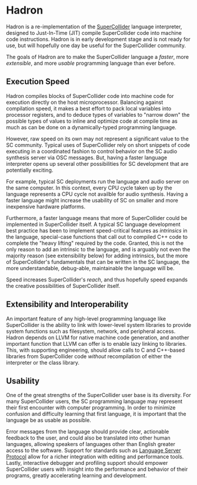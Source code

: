 # Hadron

Hadron is a re-implementation of the [SuperCollider](https://supercollider.github.io/) language interpreter, designed to
Just-In-Time (JIT) compile SuperCollider code into machine code instructions. Hadron is in early development stage and
is not ready for use, but will hopefully one day be useful for the SuperCollider community.

The goals of Hadron are to make the SuperCollider language a *faster*, more *extensible*, and more *usable* programming
language than ever before.

## Execution Speed

Hadron compiles blocks of SuperCollider code into machine code for execution directly on the host microprocessor.
Balancing against compilation speed, it makes a best effort to pack local variables into processor registers, and to
deduce types of variables to "narrow down" the possible types of values to inline and optimize code at compile time as
much as can be done on a dynamically-typed programming language.

However, raw speed on its own may not represent a significant value to the SC community. Typical uses of SuperCollider
rely on short snippets of code executing in a coordinated fashion to control behavior on the SC audio synthesis server
via OSC messages. But, having a faster language interpreter opens up several other possibilities for SC development that
are potentially exciting.

For example, typical SC deployments run the language and audio server on the same computer. In this context, every CPU
cycle taken up by the language represents a CPU cycle not availble for audio synthesis. Having a faster language might
increase the usability of SC on smaller and more inexpensive hardware platforms.

Furthermore, a faster language means that more of SuperCollider could be implemented in SuperCollider itself. A typical
SC language development best practice has been to implement speed-critical features as *intrinsics* in the language,
special-case functions that call out to compiled C++ code to complete the "heavy lifting" required by the code. Granted,
this is not the only reason to add an intrinsic to the language, and is arguably not even the majority reason (see
extensibility below) for adding intrinsics, but the more of SuperCollider's fundamentals that can be written in the SC
language, the more understandable, debug-able, maintainable the language will be.

Speed increases SuperCollider's *reach*, and thus hopefully speed expands the creative possibilities of SuperCollider
itself.

## Extensibility and Interoperability

An important feature of any high-level programming language like SuperCollider is the ability to link with lower-level
system libraries to provide system functions such as filesystem, network, and peripheral access. Hadron depends on LLVM
for native machine code generation, and another important function that LLVM can offer is to enable lazy linking to
libraries. This, with supporting engineering, should allow calls to C and C++-based libraries from SuperCollider code
*without* recompilation of either the interpreter or the class library.

## Usability

One of the great strengths of the SuperCollider user base is its diversity. For many SuperCollider users, the SC
programming language may represent their first encounter with computer programming. In order to minimize confusion and
difficulty learning that first language, it is important that the language be as usable as possible.

Error messages from the language should provide clear, actionable feedback to the user, and could also be translated
into other human languages, allowing speakers of languages other than English greater access to the software. Support
for standards such as [Language Server Protocol](https://microsoft.github.io/language-server-protocol/) allow for a
richer integration with editing and performance tools. Lastly, interactive debugger and profiling support should empower
SuperCollider users with insight into the performance and behavior of their programs, greatly accelerating learning and
development.
